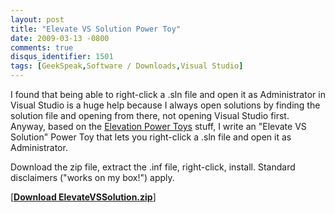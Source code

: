 ```yaml
---
layout: post
title: "Elevate VS Solution Power Toy"
date: 2009-03-13 -0800
comments: true
disqus_identifier: 1501
tags: [GeekSpeak,Software / Downloads,Visual Studio]
---
```

I found that being able to right-click a .sln file and open it as
Administrator in Visual Studio is a huge help because I always open
solutions by finding the solution file and opening from there, not
opening Visual Studio first. Anyway, based on the [Elevation Power
Toys](http://technet.microsoft.com/en-us/magazine/2008.06.elevation.aspx)
stuff, I write an "Elevate VS Solution" Power Toy that lets you
right-click a .sln file and open it as Administrator.

Download the zip file, extract the .inf file, right-click, install.
Standard disclaimers ("works on my box!") apply.

[**[Download
ElevateVSSolution.zip](https://onedrive.live.com/redir?resid=C2CB832A5EC9B707!45428&authkey=!AMW3ju57ClJCEHQ&ithint=file%2czip)**]

